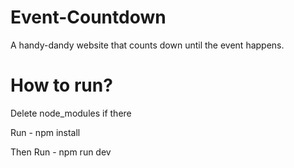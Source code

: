# Event-Countdown

A handy-dandy website that counts down until the event happens.

# How to run?

Delete node_modules if there

Run - npm install

Then Run - npm run dev
